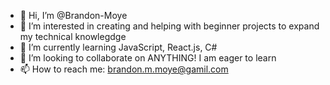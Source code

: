 - 👋 Hi, I’m @Brandon-Moye
- 👀 I’m interested in creating and helping with beginner projects to expand my technical knowlegdge
- 🌱 I’m currently learning JavaScript, React.js, C#
- 💞️ I’m looking to collaborate on ANYTHING! I am eager to learn
- 📫 How to reach me: brandon.m.moye@gamil.com

<!---
Brandon-Moye/Brandon-Moye is a ✨ special ✨ repository because its `README.md` (this file) appears on your GitHub profile.
You can click the Preview link to take a look at your changes.
--->
